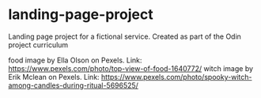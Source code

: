 # landing-page-project
Landing page project for a fictional service. Created as part of the Odin project curriculum

food image by Ella Olson on Pexels. Link: https://www.pexels.com/photo/top-view-of-food-1640772/
witch image by Erik Mclean  on Pexels. Link: https://www.pexels.com/photo/spooky-witch-among-candles-during-ritual-5696525/
